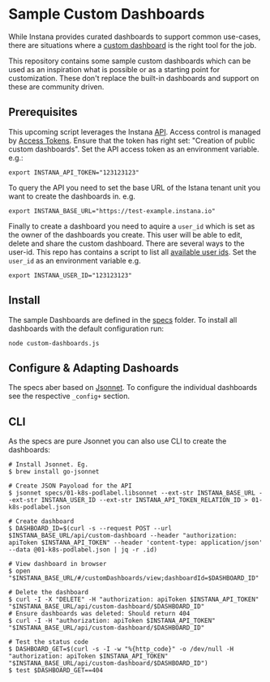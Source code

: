 # Sample Custom Dashboards

While Instana provides curated dashboards to support common use-cases, there are situations where a [custom dashboard](https://www.instana.com/docs/custom_dashboards/) is the right tool for the job. 

This repository contains some sample custom dashboards which can be used as an inspiration what is possible or as a starting point for customization. These don't replace the built-in dashboards and support on these are community driven.

## Prerequisites

This upcoming script leverages the Instana [API](https://instana.github.io/openapi/). Access control is managed by [Access Tokens](https://www.instana.com/docs/api/web/#tokens). Ensure that the token has right set: "Creation of public custom dashboards". Set the API access token as an environment variable. e.g.:

    export INSTANA_API_TOKEN="123123123"

To query the API you need to set the base URL of the Istana tenant unit you want to create the dashboards in. e.g. 

    export INSTANA_BASE_URL="https://test-example.instana.io"

Finally to create a dashboard you need to aquire a `user_id` which is set as the owner of the dashboards you create. This user will be able to edit, delete and share the custom dashboard. There are several ways to the user-id. This repo has contains a script to list all [available user ids](available_user_ids.js). Set the `user_id` as an environment variable e.g. 

    export INSTANA_USER_ID="123123123"

## Install

The sample Dashboards are defined in the [specs](specs) folder. To install all dashboards with the default configuration run:
 
    node custom-dashboards.js

## Configure & Adapting Dashoards

The specs aber based on [Jsonnet](https://jsonnet.org/). To configure the individual dashboards see the respective `_config+` section.


## CLI

As the specs are pure Jsonnet you can also use CLI to create the dashboards:

    # Install Jsonnet. Eg.
    $ brew install go-jsonnet
    
    # Create JSON Payoload for the API
    $ jsonnet specs/01-k8s-podlabel.libsonnet --ext-str INSTANA_BASE_URL --ext-str INSTANA_USER_ID --ext-str INSTANA_API_TOKEN_RELATION_ID > 01-k8s-podlabel.json

    # Create dashboard
    $ DASHBOARD_ID=$(curl -s --request POST --url $INSTANA_BASE_URL/api/custom-dashboard --header "authorization: apiToken $INSTANA_API_TOKEN" --header 'content-type: application/json' --data @01-k8s-podlabel.json | jq -r .id)
    
    # View dashboard in browser
    $ open "$INSTANA_BASE_URL/#/customDashboards/view;dashboardId=$DASHBOARD_ID"
    
    # Delete the dashboard    
    $ curl -I -X "DELETE" -H "authorization: apiToken $INSTANA_API_TOKEN" "$INSTANA_BASE_URL/api/custom-dashboard/$DASHBOARD_ID"
    # Ensure dashboards was deleted: Should return 404
    $ curl -I -H "authorization: apiToken $INSTANA_API_TOKEN" "$INSTANA_BASE_URL/api/custom-dashboard/$DASHBOARD_ID"

    # Test the status code
    $ DASHBOARD_GET=$(curl -s -I -w "%{http_code}" -o /dev/null -H "authorization: apiToken $INSTANA_API_TOKEN" "$INSTANA_BASE_URL/api/custom-dashboard/$DASHBOARD_ID")
    $ test $DASHBOARD_GET==404